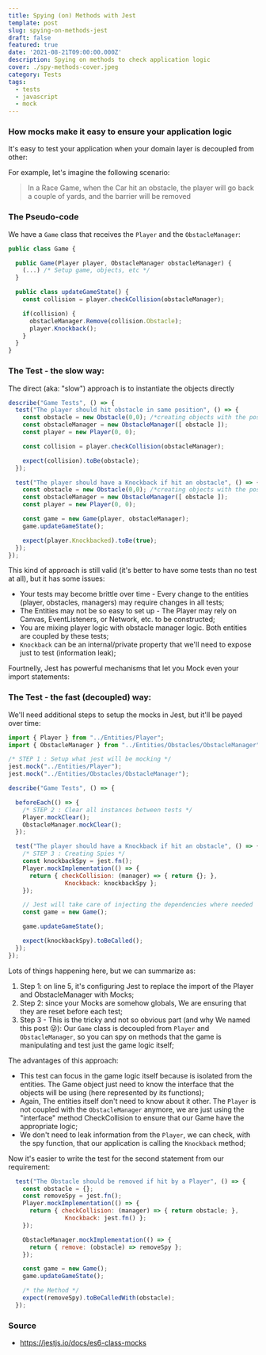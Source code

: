 ```yaml
---
title: Spying (on) Methods with Jest
template: post
slug: spying-on-methods-jest
draft: false
featured: true
date: '2021-08-21T09:00:00.000Z'
description: Spying on methods to check application logic
cover: ./spy-methods-cover.jpeg
category: Tests
tags:
  - tests
  - javascript
  - mock
---
```

### How mocks make it easy to ensure your application logic

It's easy to test your application when your domain layer is decoupled from other: 

For example, let's imagine the following scenario: 

> In a Race Game, when the Car hit an obstacle, the player will go back a couple of yards, and the barrier will be removed

### The Pseudo-code

We have a `Game` class that receives the `Player` and the `ObstacleManager`:

```javascript
public class Game {

  public Game(Player player, ObstacleManager obstacleManager) { 
    (...) /* Setup game, objects, etc */
  }

  public class updateGameState() {
    const collision = player.checkCollision(obstacleManager);

    if(collision) {
      obstacleManager.Remove(collision.Obstacle);
      player.Knockback();
    }
  }
}
```

### The Test - the slow way:

The direct (aka: "slow") approach is to instantiate the objects directly

```javascript
describe("Game Tests", () => {
  test("The player should hit obstacle in same position", () => {
    const obstacle = new Obstacle(0,0); /*creating objects with the position*/
    const obstacleManager = new ObstacleManager([ obstacle ]);
    const player = new Player(0, 0);

    const collision = player.checkCollision(obstacleManager);

    expect(collision).toBe(obstacle);
  });

  test("The player should have a Knockback if hit an obstacle", () => {
    const obstacle = new Obstacle(0,0); /*creating objects with the position*/
    const obstacleManager = new ObstacleManager([ obstacle ]);
    const player = new Player(0, 0);

    const game = new Game(player, obstacleManager);    
    game.updateGameState();

    expect(player.Knockbacked).toBe(true);
  });
});
```

This kind of approach is still valid (it's better to have some tests than no test at all), but it has some issues:

-   Your tests may become brittle over time - Every change to the entities (player, obstacles, managers) may require changes in all tests;
-   The Entities may not be so easy to set up - The Player may rely on Canvas, EventListeners, or Network, etc. to be constructed;
-   You are mixing player logic with obstacle manager logic. Both entities are coupled by these tests;
-   `Knockback` can be an internal/private property that we'll need to expose just to test (information leak);

Fourtnelly, Jest has powerful mechanisms that let you Mock even your import statements:

### The Test - the fast (decoupled) way:

We'll need additional steps to setup the mocks in Jest, but it'll be payed over time:

```javascript { numberLines: 0 }
import { Player } from "../Entities/Player";
import { ObstacleManager } from "../Entities/Obstacles/ObstacleManager";

/* STEP 1 : Setup what jest will be mocking */
jest.mock("../Entities/Player"); 
jest.mock("../Entities/Obstacles/ObstacleManager");

describe("Game Tests", () => {

  beforeEach(() => {
    /* STEP 2 : Clear all instances between tests */
    Player.mockClear();
    ObstacleManager.mockClear();    
  });

  test("The player should have a Knockback if hit an obstacle", () => {    
    /* STEP 3 : Creating Spies */
    const knockbackSpy = jest.fn();
    Player.mockImplementation(() => {
      return { checkCollision: (manager) => { return {}; }, 
                Knockback: knockbackSpy };
    });

    // Jest will take care of injecting the dependencies where needed
    const game = new Game(); 

    game.updateGameState();

    expect(knockbackSpy).toBeCalled();
  });
});
```

Lots of things happening here, but we can summarize as:

1.  Step 1: on line 5, it's configuring Jest to replace the import of the Player and ObstacleManager with Mocks;
2.  Step 2: since your Mocks are somehow globals, We are ensuring that they are reset before each test;
3.  Step 3 - This is the tricky and not so obvious part (and why We named this post 😜): Our `Game` class is decoupled from `Player` and `ObstacleManager`, so you can spy on methods that the game is manipulating and test just the game logic itself;

The advantages of this approach:

-   This test can focus in the game logic itself because is isolated from the entities. The Game object just need to know the interface that the objects will be using (here represented by its functions);
-   Again, The entities itself don't need to know about it other. The `Player` is not coupled with the `ObstacleManager` anymore, we are just using the "interface" method CheckCollision to ensure that our Game have the appropriate logic;
-   We don't need to leak information from the `Player`, we can check, with the spy function, that our application is calling the `Knockback` method;

Now it's easier to write the test for the second statement from our requirement:

```javascript
  test("The Obstacle should be removed if hit by a Player", () => {    
    const obstacle = {};
    const removeSpy = jest.fn();
    Player.mockImplementation(() => {
      return { checkCollision: (manager) => { return obstacle; }, 
                Knockback: jest.fn() };
    });

    ObstacleManager.mockImplementation(() => {
      return { remove: (obstacle) => removeSpy };
    });

    const game = new Game();
    game.updateGameState();

    /* the Method */
    expect(removeSpy).toBeCalledWith(obstacle);
  });
```

### Source

-   <https://jestjs.io/docs/es6-class-mocks>
